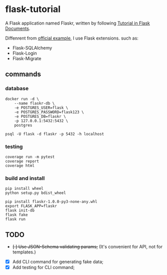 # flask-tutorial

A Flask application named Flaskr, written by following [Tutorial in Flask Documents](http://flask.pocoo.org/docs/1.0/tutorial/).

Diffenrent from [official example](https://github.com/pallets/flask/tree/1.0.2/examples/tutorial), I use Flask extensions. such as:

- Flask-SQLAlchemy
- Flask-Login
- Flask-Migrate

## commands

### database

```
docker run -d \
    --name flaskr-db \
    -e POSTGRES_USER=flask \
    -e POSTGRES_PASSWORD=flask123 \
    -e POSTGRES_DB=flaskr \
    -p 127.0.0.1:5432:5432 \
    postgres
```

```
psql -U flask -d flaskr -p 5432 -h localhost
```

### testing

```
coverage run -m pytest
coverage report
coverage html
```

### build and install

```
pip install wheel
python setup.py bdist_wheel
```

```
pip install flaskr-1.0.0-py3-none-any.whl
export FLASK_APP=flaskr
flask init-db
flask fake
flask run
```

## TODO

- ~~[ ] Use JSON-Schema validating params;~~ (It's convenient for API, not for templates.)
- [x] Add CLI command for generating fake data;
- [x] Add testing for CLI command;
